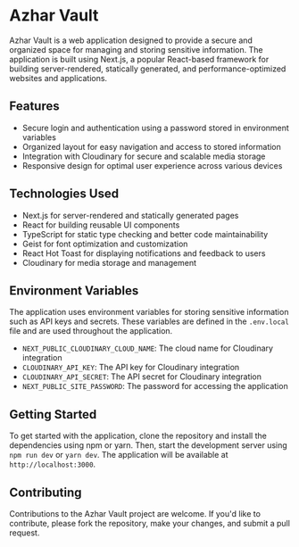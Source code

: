 # Azhar Vault

Azhar Vault is a web application designed to provide a secure and organized space for managing and storing sensitive information. The application is built using Next.js, a popular React-based framework for building server-rendered, statically generated, and performance-optimized websites and applications.

## Features

* Secure login and authentication using a password stored in environment variables
* Organized layout for easy navigation and access to stored information
* Integration with Cloudinary for secure and scalable media storage
* Responsive design for optimal user experience across various devices

## Technologies Used

* Next.js for server-rendered and statically generated pages
* React for building reusable UI components
* TypeScript for static type checking and better code maintainability
* Geist for font optimization and customization
* React Hot Toast for displaying notifications and feedback to users
* Cloudinary for media storage and management

## Environment Variables

The application uses environment variables for storing sensitive information such as API keys and secrets. These variables are defined in the `.env.local` file and are used throughout the application.

* `NEXT_PUBLIC_CLOUDINARY_CLOUD_NAME`: The cloud name for Cloudinary integration
* `CLOUDINARY_API_KEY`: The API key for Cloudinary integration
* `CLOUDINARY_API_SECRET`: The API secret for Cloudinary integration
* `NEXT_PUBLIC_SITE_PASSWORD`: The password for accessing the application

## Getting Started

To get started with the application, clone the repository and install the dependencies using npm or yarn. Then, start the development server using `npm run dev` or `yarn dev`. The application will be available at `http://localhost:3000`.

## Contributing

Contributions to the Azhar Vault project are welcome. If you'd like to contribute, please fork the repository, make your changes, and submit a pull request.
